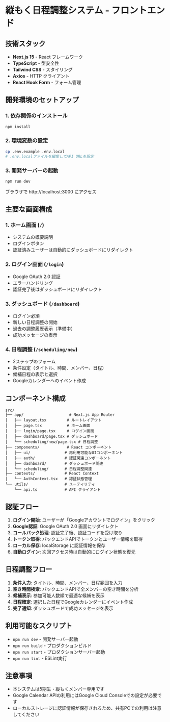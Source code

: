 # 縦もく日程調整システム - フロントエンド

## 技術スタック

- **Next.js 15** - React フレームワーク
- **TypeScript** - 型安全性
- **Tailwind CSS** - スタイリング
- **Axios** - HTTP クライアント
- **React Hook Form** - フォーム管理

## 開発環境のセットアップ

### 1. 依存関係のインストール

```bash
npm install
```

### 2. 環境変数の設定

```bash
cp .env.example .env.local
# .env.localファイルを編集してAPI URLを設定
```

### 3. 開発サーバーの起動

```bash
npm run dev
```

ブラウザで http://localhost:3000 にアクセス

## 主要な画面構成

### 1. ホーム画面 (`/`)
- システムの概要説明
- ログインボタン
- 認証済みユーザーは自動的にダッシュボードにリダイレクト

### 2. ログイン画面 (`/login`)
- Google OAuth 2.0 認証
- エラーハンドリング
- 認証完了後はダッシュボードにリダイレクト

### 3. ダッシュボード (`/dashboard`)
- ログイン必須
- 新しい日程調整の開始
- 過去の調整履歴表示（準備中）
- 成功メッセージの表示

### 4. 日程調整 (`/scheduling/new`)
- 2ステップのフォーム
- 条件設定（タイトル、時間、メンバー、日程）
- 候補日程の表示と選択
- Googleカレンダーへのイベント作成

## コンポーネント構成

```
src/
├── app/                    # Next.js App Router
│   ├── layout.tsx         # ルートレイアウト
│   ├── page.tsx           # ホーム画面
│   ├── login/page.tsx     # ログイン画面
│   ├── dashboard/page.tsx # ダッシュボード
│   └── scheduling/new/page.tsx # 日程調整
├── components/            # React コンポーネント
│   ├── ui/               # 再利用可能なUIコンポーネント
│   ├── auth/             # 認証関連コンポーネント
│   ├── dashboard/        # ダッシュボード関連
│   └── scheduling/       # 日程調整関連
├── contexts/             # React Context
│   └── AuthContext.tsx   # 認証状態管理
└── utils/                # ユーティリティ
    └── api.ts            # API クライアント
```

## 認証フロー

1. **ログイン開始**: ユーザーが「Googleアカウントでログイン」をクリック
2. **Google認証**: Google OAuth 2.0 画面にリダイレクト
3. **コールバック処理**: 認証完了後、認証コードを受け取り
4. **トークン取得**: バックエンドAPIでトークンとユーザー情報を取得
5. **ローカル保存**: localStorage に認証情報を保存
6. **自動ログイン**: 次回アクセス時は自動的にログイン状態を復元

## 日程調整フロー

1. **条件入力**: タイトル、時間、メンバー、日程範囲を入力
2. **空き時間検索**: バックエンドAPIで全メンバーの空き時間を分析
3. **候補表示**: 参加可能人数順で最適な候補を表示
4. **日程確定**: 選択した日程でGoogleカレンダーにイベント作成
5. **完了通知**: ダッシュボードで成功メッセージを表示

## 利用可能なスクリプト

- `npm run dev` - 開発サーバー起動
- `npm run build` - プロダクションビルド
- `npm run start` - プロダクションサーバー起動
- `npm run lint` - ESLint実行

## 注意事項

- 本システムは5期生・縦もくメンバー専用です
- Google Calendar APIの利用にはGoogle Cloud Consoleでの設定が必要です
- ローカルストレージに認証情報が保存されるため、共有PCでの利用は注意してください
